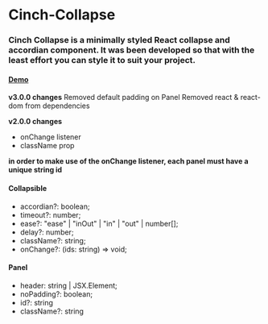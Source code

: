 # Cinch-Collapse

### Cinch Collapse is a minimally styled React collapse and accordian component. It was been developed so that with the least effort you can style it to suit your project.

#### [Demo](https://codesandbox.io/s/keen-allen-ruxfl?file=/src/styles.css&theme=dark)

**v3.0.0 changes**
Removed default padding on Panel
Removed react & react-dom from dependencies

**v2.0.0 changes**

- onChange listener
- className prop

**in order to make use of the onChange listener, each panel must have a unique string id**

#### Collapsible

- accordian?: boolean;
- timeout?: number;
- ease?: "ease" | "inOut" | "in" | "out" | number[];
- delay?: number;
- className?: string;
- onChange?: (ids: string) => void;

#### Panel

- header: string | JSX.Element;
- noPadding?: boolean;
- id?: string
- className?: string
